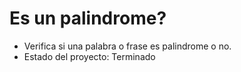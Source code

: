 <h1>Es un palindrome?</h1>

- Verifica si una palabra o frase es palindrome o no.
- Estado del proyecto: Terminado

